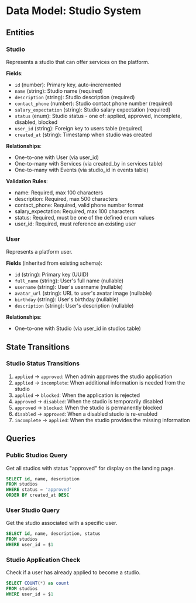 # Data Model: Studio System

## Entities

### Studio
Represents a studio that can offer services on the platform.

**Fields**:
- `id` (number): Primary key, auto-incremented
- `name` (string): Studio name (required)
- `description` (string): Studio description (required)
- `contact_phone` (number): Studio contact phone number (required)
- `salary_expectation` (string): Studio salary expectation (required)
- `status` (enum): Studio status - one of: applied, approved, incomplete, disabled, blocked
- `user_id` (string): Foreign key to users table (required)
- `created_at` (string): Timestamp when studio was created

**Relationships**:
- One-to-one with User (via user_id)
- One-to-many with Services (via created_by in services table)
- One-to-many with Events (via studio_id in events table)

**Validation Rules**:
- name: Required, max 100 characters
- description: Required, max 500 characters
- contact_phone: Required, valid phone number format
- salary_expectation: Required, max 100 characters
- status: Required, must be one of the defined enum values
- user_id: Required, must reference an existing user

### User
Represents a platform user.

**Fields** (inherited from existing schema):
- `id` (string): Primary key (UUID)
- `full_name` (string): User's full name (nullable)
- `username` (string): User's username (nullable)
- `avatar_url` (string): URL to user's avatar image (nullable)
- `birthday` (string): User's birthday (nullable)
- `description` (string): User's description (nullable)

**Relationships**:
- One-to-one with Studio (via user_id in studios table)

## State Transitions

### Studio Status Transitions
1. `applied` → `approved`: When admin approves the studio application
2. `applied` → `incomplete`: When additional information is needed from the studio
3. `applied` → `blocked`: When the application is rejected
4. `approved` → `disabled`: When the studio is temporarily disabled
5. `approved` → `blocked`: When the studio is permanently blocked
6. `disabled` → `approved`: When a disabled studio is re-enabled
7. `incomplete` → `applied`: When the studio provides the missing information

## Queries

### Public Studios Query
Get all studios with status "approved" for display on the landing page.

```sql
SELECT id, name, description
FROM studios
WHERE status = 'approved'
ORDER BY created_at DESC
```

### User Studio Query
Get the studio associated with a specific user.

```sql
SELECT id, name, description, status
FROM studios
WHERE user_id = $1
```

### Studio Application Check
Check if a user has already applied to become a studio.

```sql
SELECT COUNT(*) as count
FROM studios
WHERE user_id = $1
```